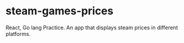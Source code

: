 # steam-games-prices

React, Go lang Practice.
An app that displays steam prices in different platforms. 

